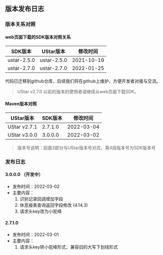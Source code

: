 ## 版本发布日志

### 版本关系对照

#### web页面下载的SDK版本对照关系

| SDK版本 | UStar版本 | 修改时间 |
| ---- | ---- | ---- |
| ustar-2.5.0 |ustar-2.5.0| 2021-10-19 |
| ustar-2.7.0 |ustar-2.7.0| 2022-01-25 |

代码已迁移到github仓库，后续我们将在github上维护，方便开发者对接与交流。

> UStar v2.7.0 以前的版本的使用者请继续从web页面下载SDK。

#### Maven版本对照

| UStar版本  | SDK版本 | 修改时间 |
| ---- | ---- | ---- |
| UStar v2.7.1 | 2.7.1.0 | 2022-03-04 |
| UStar v3.0.0 | 3.0.0.0 | 2022-03-02 |

> 版本号说明：前面3部分与UStar版本号对应，第4段版本号为SDK版本号

### 发布日志

#### 3.0.0.0 （开发中）

* 发布时间：2022-03-02
* 主要内容：
    1. 识别记录回调增加字段
    2. 休息报表查询返回字段修改 (4.14.3)
    3. 请求头key改为小驼峰

#### 2.7.1.0

* 发布时间：2022-03-01
* 主要内容：
    1. 请求头key转小驼峰形式，兼容旧的大写下划线形式
